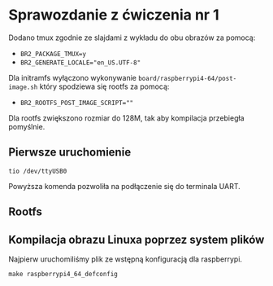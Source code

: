 # Sprawozdanie z ćwiczenia nr 1

Dodano tmux zgodnie ze slajdami z wykładu do obu obrazów za pomocą:
- `BR2_PACKAGE_TMUX=y`
- `BR2_GENERATE_LOCALE="en_US.UTF-8"`

Dla initramfs wyłączono wykonywanie `board/raspberrypi4-64/post-image.sh` który spodziewa się rootfs za pomocą:
- `BR2_ROOTFS_POST_IMAGE_SCRIPT=""` 

Dla rootfs zwiększono rozmiar do 128M, tak aby kompilacja przebiegła pomyślnie.

## Pierwsze uruchomienie

```
tio /dev/ttyUSB0
```

Powyższa komenda pozwoliła na podłączenie się do terminala UART.

## Rootfs

## Kompilacja obrazu Linuxa poprzez system plików

Najpierw uruchomiliśmy plik ze wstępną konfiguracją dla raspberrypi.

```
make raspberrypi4_64_defconfig
```


